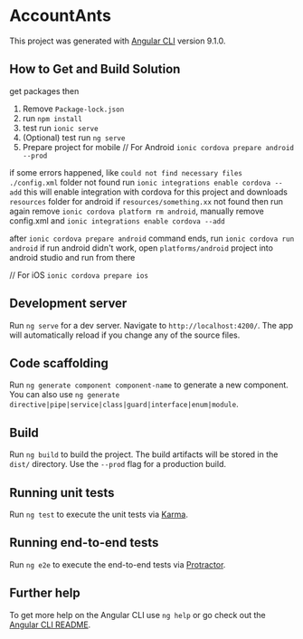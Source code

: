 # AccountAnts

This project was generated with [Angular CLI](https://github.com/angular/angular-cli) version 9.1.0.

## How to Get and Build Solution
get packages then
1. Remove `Package-lock.json`
2. run `npm install`
3. test run `ionic serve`
4. (Optional) test run `ng serve`
5. Prepare project for mobile 
// For Android
`ionic cordova prepare android --prod`

if some errors happened, like `could not find necessary files ./config.xml` folder not found
run `ionic integrations enable cordova --add` this will enable integration with cordova for this project and downloads `resources` folder for android
if `resources/something.xx` not found then run again remove `ionic cordova platform rm android`, manually remove config.xml and `ionic integrations enable cordova --add`

after `ionic cordova prepare android` command ends, run `ionic cordova run android`
if run android didn't work, open `platforms/android` project into android studio and run from there


// For iOS
`ionic cordova prepare ios`

## Development server

Run `ng serve` for a dev server. Navigate to `http://localhost:4200/`. The app will automatically reload if you change any of the source files.

## Code scaffolding

Run `ng generate component component-name` to generate a new component. You can also use `ng generate directive|pipe|service|class|guard|interface|enum|module`.

## Build

Run `ng build` to build the project. The build artifacts will be stored in the `dist/` directory. Use the `--prod` flag for a production build.

## Running unit tests

Run `ng test` to execute the unit tests via [Karma](https://karma-runner.github.io).

## Running end-to-end tests

Run `ng e2e` to execute the end-to-end tests via [Protractor](http://www.protractortest.org/).

## Further help

To get more help on the Angular CLI use `ng help` or go check out the [Angular CLI README](https://github.com/angular/angular-cli/blob/master/README.md).
